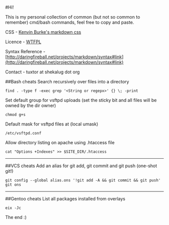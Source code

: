 <link href="http://kevinburke.bitbucket.org/markdowncss/markdown.css" rel="stylesheet"></link>

#Hi! 

This is my personal collection of common (but not so common to remember) cmd/bash commands, feel free to copy and paste. 

CSS - [Kenvin Burke's markdown css](http://kevinburke.bitbucket.org/markdowncss/) 

Licence - [WTFPL](http://sam.zoy.org/wtfpl/) 

Syntax Reference - [http://daringfireball.net/projects/markdown/syntax#link](http://daringfireball.net/projects/markdown/syntax#link) 

Contact - tuxtor at shekalug dot org

##Bash cheats
Search recursively over files into a directory 

	find . -type f -exec grep '<String or regepx>' {} \; -print 

Set default group for vsftpd uploads (set the sticky bit and all files will be owned by the dir owner) 

	chmod g+s 

Default mask for vsftpd files at (local umask) 

	/etc/vsftpd.conf 

Allow directory listing on apache using .htaccess file 

	cat "Options +Indexes" >> $SITE_DIR/.htaccess
***** 
##VCS cheats
Add an alias for git add, git commit and git push (one-shot git!) 

	git config --global alias.ons '!git add -A && git commit && git push'
	git ons
***** 
##Gentoo cheats 
List all packages installed from overlays 
	
	eix -Jc 

The end :)
